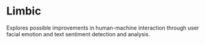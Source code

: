 # Limbic
Explores possible improvements in human-machine interaction through user facial emotion and text sentiment detection and analysis.
